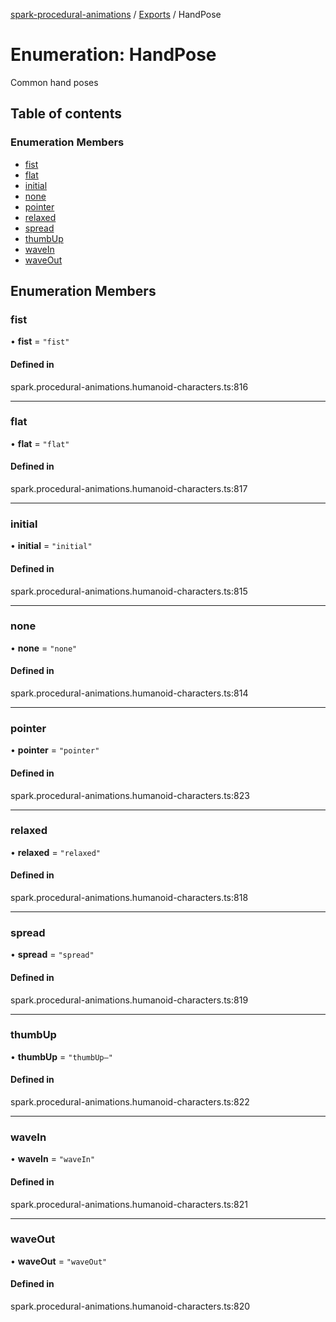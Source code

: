 [spark-procedural-animations](../README.md) / [Exports](../modules.md) / HandPose

# Enumeration: HandPose

Common hand poses

## Table of contents

### Enumeration Members

- [fist](HandPose.md#fist)
- [flat](HandPose.md#flat)
- [initial](HandPose.md#initial)
- [none](HandPose.md#none)
- [pointer](HandPose.md#pointer)
- [relaxed](HandPose.md#relaxed)
- [spread](HandPose.md#spread)
- [thumbUp](HandPose.md#thumbup)
- [waveIn](HandPose.md#wavein)
- [waveOut](HandPose.md#waveout)

## Enumeration Members

### fist

• **fist** = ``"fist"``

#### Defined in

spark.procedural-animations.humanoid-characters.ts:816

___

### flat

• **flat** = ``"flat"``

#### Defined in

spark.procedural-animations.humanoid-characters.ts:817

___

### initial

• **initial** = ``"initial"``

#### Defined in

spark.procedural-animations.humanoid-characters.ts:815

___

### none

• **none** = ``"none"``

#### Defined in

spark.procedural-animations.humanoid-characters.ts:814

___

### pointer

• **pointer** = ``"pointer"``

#### Defined in

spark.procedural-animations.humanoid-characters.ts:823

___

### relaxed

• **relaxed** = ``"relaxed"``

#### Defined in

spark.procedural-animations.humanoid-characters.ts:818

___

### spread

• **spread** = ``"spread"``

#### Defined in

spark.procedural-animations.humanoid-characters.ts:819

___

### thumbUp

• **thumbUp** = ``"thumbUp–"``

#### Defined in

spark.procedural-animations.humanoid-characters.ts:822

___

### waveIn

• **waveIn** = ``"waveIn"``

#### Defined in

spark.procedural-animations.humanoid-characters.ts:821

___

### waveOut

• **waveOut** = ``"waveOut"``

#### Defined in

spark.procedural-animations.humanoid-characters.ts:820
